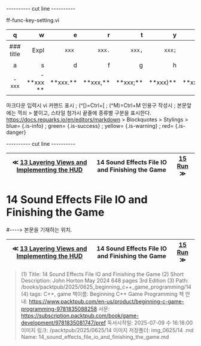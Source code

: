 
---------- cut line ----------

ff-func-key-setting.vi

| q     | w     | e     | r     | t     | y     | u     | i     | o     | p     |
:------:|------:|------:|------:|------:|------:|------:|------:|------:|------:|
|### title | ``` ``` Expl| `xxx `|`xxx.`|`xxx,`|`xxx;`|`xxx)`|`xxx:`|`xxx}`| 없 음 |
| a     | s     | d     | f     | g     | h     | j     | k     | l     |
|- `xxx`|- \*\*xxx \*\*| \*\*xxx.\*\*| \*\*xxx,\*\*| \*\*xxx;\*\*| \*\*xxx)\*\*| \*\*xxx:\*\*| \*\*xxx}\*\*|

마크다운 입력시 vi 커맨드 표시 ; (^[)=Ctrl+[ ; (^M)=Ctrl+M
인용구 작성시 ; 본문앞에는 꺽쇠 > 붙이고, 스타일 첨가시 끝줄에 종류별 구분을 표시한다.
https://docs.requarks.io/en/editors/markdown > Blockquotes > Stylings >
blue= {.is-info} ; green= {.is-success} ; yellow= {.is-warning} ; red= {.is-danger}

---------- cut line ----------

| ≪ [ 13 Layering Views and Implementing the HUD ](/books/packtpub/2025/0625_beginning_c++_game_programming/13) | 14 Sound Effects File IO and Finishing the Game | [ 15 Run ](/books/packtpub/2025/0625_beginning_c++_game_programming/15) ≫ |
|:----:|:----:|:----:|

# 14 Sound Effects File IO and Finishing the Game
#----> 본문을 기재하는 위치.



| ≪ [ 13 Layering Views and Implementing the HUD ](/books/packtpub/2025/0625_beginning_c++_game_programming/13) | 14 Sound Effects File IO and Finishing the Game | [ 15 Run ](/books/packtpub/2025/0625_beginning_c++_game_programming/15) ≫ |
|:----:|:----:|:----:|

> (1) Title: 14 Sound Effects File IO and Finishing the Game
> (2) Short Description: John Horton May 2024 648 pages 3rd Edition
> (3) Path: /books/packtpub/2025/0625_beginning_c++_game_programming/14
> (4) tags: C++, game
> 책이름: Beginning C++ Game Programming
> 책 안내: https://www.packtpub.com/en-us/product/beginning-c-game-programming-9781835088258
> 서문: https://subscription.packtpub.com/book/game-development/9781835081747/pref
> 독서시작일: 2025-07-09 수 16:18:00
> 이미지 링크: /packtpub/2025/0625/14
> 이미지 저장폴더: img_0625/14
> .md Name: 14_sound_effects_file_io_and_finishing_the_game.md

